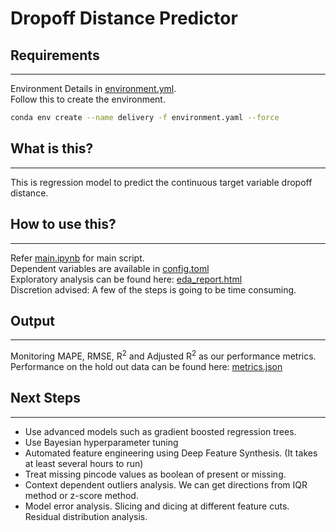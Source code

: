 # Dropoff Distance Predictor

## Requirements
---
Environment Details in [environment.yml](environment.yml). <br/>
Follow this to create the environment. 
```bash
conda env create --name delivery -f environment.yaml --force
```
## What is this?
---
This is regression model to predict the continuous target variable dropoff distance. 

## How to use this?
---
Refer [main.ipynb](src/main.ipynb) for main script. <br/>
Dependent variables are available in [config.toml](config.toml) <br/>
Exploratory analysis can be found here: [eda_report.html](data/processed_data/eda_report.html) <br/>
Discretion advised: A few of the steps is going to be time consuming.
## Output 
---
Monitoring MAPE, RMSE, R<sup>2</sup> and Adjusted R<sup>2</sup> as our performance metrics. Performance on the hold out data can be found here: [metrics.json](submission/metrics.json)

## Next Steps
---
* Use advanced models such as gradient boosted regression trees. 
* Use Bayesian hyperparameter tuning
* Automated feature engineering using Deep Feature Synthesis. (It takes at least several hours to run)
* Treat missing pincode values as boolean of present or missing.
* Context dependent outliers analysis. We can get directions from IQR method or z-score method. 
* Model error analysis. Slicing and dicing at different feature cuts. Residual distribution analysis. 
